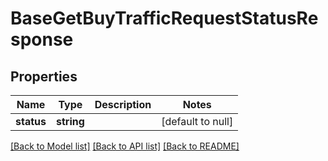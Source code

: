 # BaseGetBuyTrafficRequestStatusResponse

## Properties
Name | Type | Description | Notes
------------ | ------------- | ------------- | -------------
**status** | **string** |  | [default to null]

[[Back to Model list]](../README.md#documentation-for-models) [[Back to API list]](../README.md#documentation-for-api-endpoints) [[Back to README]](../README.md)


